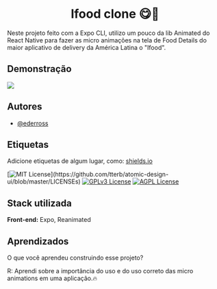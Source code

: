 <h1 align="center">
  Ifood clone 😋🥝
</h1>

Neste projeto feito com a Expo CLI, utilizo um pouco da lib Animated do React Native para fazer as micro animações na tela de Food Details do maior aplicativo de delivery da América Latina o "Ifood".


## Demonstração

![](demo.gif)


## Autores

- [@ederross](https://www.github.com/ederross)


## Etiquetas

Adicione etiquetas de algum lugar, como: [shields.io](https://shields.io/)

[![MIT License](https://img.shields.io/apm/l/atomic-design-ui.svg?)](https://github.com/tterb/atomic-design-ui/blob/master/LICENSEs)
[![GPLv3 License](https://img.shields.io/badge/License-GPL%20v3-yellow.svg)](https://opensource.org/licenses/)
[![AGPL License](https://img.shields.io/badge/license-AGPL-blue.svg)](http://www.gnu.org/licenses/agpl-3.0)


## Stack utilizada

**Front-end:** Expo, Reanimated 



## Aprendizados

O que você aprendeu construindo esse projeto?

R: Aprendi sobre a importância do uso e do uso correto das micro animations em uma aplicação.🔥
